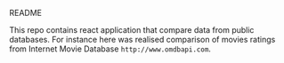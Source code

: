 README

This repo contains react application that compare data from public databases.
For instance here was realised comparison of movies ratings
from Internet Movie Database `http://www.omdbapi.com`.
